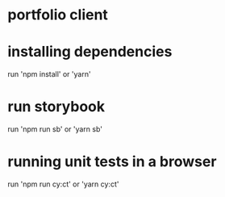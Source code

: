 # portfolio client

# installing dependencies

run 'npm install' or 'yarn'

# run storybook

run 'npm run sb' or 'yarn sb'

<!-- # Starting the server

run 'npm run dev' or 'yarn dev' -->

# running unit tests in a browser

run 'npm run cy:ct' or 'yarn cy:ct'
<!-- 
# running unit tests in headless mode

run 'npm run cy:run' or 'yarn cy:run' -->

